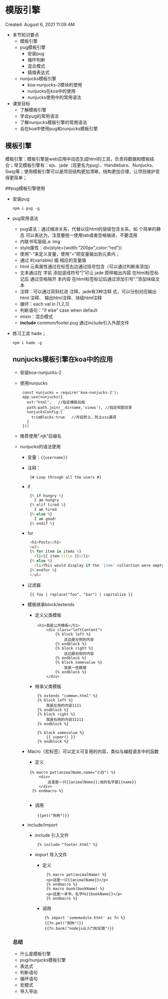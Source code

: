 # 模版引擎

Created: August 6, 2021 11:09 AM

- 本节知识要点
    - 模板引擎
    - pug模板引擎
        - 安装pug
        - 循环判断
        - 混合模式
        - 插值表达式
    - nunjucks模板引擎
        - koa-nunjucks-2模块的使用
        - nunjucks在koa中的使用
        - nunjucks使用中的常用语法
- 课堂目标
    - 了解模板引擎
    - 学会pug的常用语法
    - 了解nunjucks模板引擎的常用语法
    - 会在koa中使用pug和nunjucks模板引擎

## **模板引擎**

模板引擎：模板引擎是web应用中动态生成html的工具，负责将数据和模板结合；常见模板引擎有：ejs、jade（现更名为pug）、Handlebars、Nunjucks、Swig等；使用模板引擎可以是项目结构更加清晰，结构更加合理，让项目维护变得更简单；

##pug模板引擎使用

- 安装pug
    
    `npm i pug -g`
    
- pug常用语法
    - pug语法：通过缩进关系，代替以往html的层级包含关系，如 个简单的静态 可以表达为，注意要统一使用tab或者空格缩进，不要混用
    - 内联书写层级,a: img
    - style属性：div(style={width:”200px”,color:”red”})
    - 使用”-”来定义变量，使用“=”把变量输出到元素内；
    - 通过 #{variable} 插 相应的变量值
    - html 元素属性通过在标签右边通过括号包含（可以通过判断来添加）
    - 文本通过在 字前 添加竖线符号“|”可让 jade 原样输出内容 在html标签标记后 通过空格隔开 本内容 在html标签标记后通过添加引号“.”添加块级文本
    - 注释：可以通过双斜杠进 注释，jade有3种注释 式，可以分别对应输出html 注释、 输出html注释、块级html注释
    - 循环：each val in [1,2,3]
    - 判断语句：”if else” case when default
    - mixin：混合模式
    - **include** common/footer.pug 通过include引入外部文件
- 练习工具 hade；
    
    `npm i hade -g`
    
    ## **nunjucks模板引擎在koa中的应用**
    
    - 安装koa-nunjucks-2
    - 使用nunjucks
        
        ```
         const nunjucks = require('koa-nunjucks-2');
         app.use(nunjucks({
           ext:"html",   //指定模板后缀
           path:path.join(__dirname,'views'), //指定视图目录
           nunjucksConfig:{
             trimBlocks:true   //开启转义，防止xss漏洞
           }
         }))
        ```
        
    - 推荐使用”.njk“后缀名
    - nunjucks的语法使用
        - 变量：`{{username}}`
        - 注释：
            
            ```
             {# Loop through all the users #}
            ```
            
        - if
            
            ```jsx
             {% if hungry %}
               I am hungry
             {% elif tired %}
               I am tired
             {% else %}
               I am good!
             {% endif %}
            ```
            
        - for
            
            ```jsx
             <h1>Posts</h1>
             <ul>
             {% for item in items %}
               <li>{{ item.title }}</li>
             {% else %}
               <li>This would display if the 'item' collection were empty</li>
             {% endfor %}
             </ul>
            ```
            
        - 过滤器
            
            ```
             {{ foo | replace("foo", "bar") | capitalize }}
            ```
            
        - 模板继承block/extends
            - 定义父类模板
                
                ```
                 <h1>我是公共模板</h1>
                     <div class="leftContent">
                         {% block left %}
                             这边是左侧的内容
                         {% endblock %}
                         {% block right %}
                             这边是右侧的内容
                         {% endblock %}
                         {% block somevalue %}
                             我是一些数据
                         {% endblock %}
                     </div>
                ```
                
            - 继承父类模板
                
                ```
                 {% extends "common.html" %}
                 {% block left %}
                     我是左侧的内容1111
                 {% endblock %}
                 {% block right %}
                     我是右侧的内容11111
                 {% endblock %}
                 
                 {% block somevalue %}
                     {{ super() }}
                 {% endblock %}
                ```
                
        - Macro（宏标签）可以定义可复用的内容，类似与编程语言中的函数
            - 定义
            
            ```
             {% macro pet(animalName,name="小白") %}
                 <div>
                     这里是一只{{animalName}};他的名字是{{name}}
                 </div>
              {% endmacro %}
             
            ```
            
            - 调用
                
                ```
                 {{pet("狗狗")}}
                ```
                
        - include/import
            - include 引入文件
                
                ```
                 {% include "footer.html" %}
                ```
                
            - import 导入文件
                - 定义
                
                ```
                     {% macro pet(animalName) %}
                     <p>这是一只{{animalName}}</p>
                     {% endmacro %}
                     {% macro book(bookName) %}
                     <p>这是一本书，名字叫{{bookName}}</p>
                     {% endmacro %}
                ```
                
                - 调用
                    
                    ```
                     {% import 'somemodule.html' as fn %}
                     {{fn.pet("狗狗")}}
                     {{fn.book("nodejs从入门到实践")}}
                    ```
                    
    
    ### **总结**
    
    - 什么是模板引擎
    - pug/nunjucks模板引擎
    - 表达式
    - 判断语句
    - 循环语句
    - 宏模式
    - 导入导出